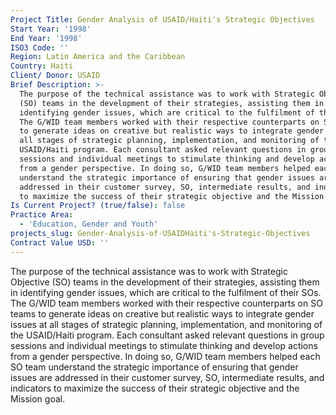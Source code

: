 ```yaml
---
Project Title: Gender Analysis of USAID/Haiti's Strategic Objectives
Start Year: '1998'
End Year: '1998'
ISO3 Code: ''
Region: Latin America and the Caribbean
Country: Haiti
Client/ Donor: USAID
Brief Description: >-
  The purpose of the technical assistance was to work with Strategic Objective
  (SO) teams in the development of their strategies, assisting them in
  identifying gender issues, which are critical to the fulfilment of their SOs.
  The G/WID team members worked with their respective counterparts on SO teams
  to generate ideas on creative but realistic ways to integrate gender issues at
  all stages of strategic planning, implementation, and monitoring of the
  USAID/Haiti program. Each consultant asked relevant questions in group
  sessions and individual meetings to stimulate thinking and develop actions
  from a gender perspective. In doing so, G/WID team members helped each SO team
  understand the strategic importance of ensuring that gender issues are
  addressed in their customer survey, SO, intermediate results, and indicators
  to maximize the success of their strategic objective and the Mission goal.
Is Current Project? (true/false): false
Practice Area:
  - 'Education, Gender and Youth'
projects_slug: Gender-Analysis-of-USAIDHaiti's-Strategic-Objectives
Contract Value USD: ''
---
```

The purpose of the technical assistance was to work with Strategic Objective (SO) teams in the development of their strategies, assisting them in identifying gender issues, which are critical to the fulfilment of their SOs. The G/WID team members worked with their respective counterparts on SO teams to generate ideas on creative but realistic ways to integrate gender issues at all stages of strategic planning, implementation, and monitoring of the USAID/Haiti program. Each consultant asked relevant questions in group sessions and individual meetings to stimulate thinking and develop actions from a gender perspective. In doing so, G/WID team members helped each SO team understand the strategic importance of ensuring that gender issues are addressed in their customer survey, SO, intermediate results, and indicators to maximize the success of their strategic objective and the Mission goal.